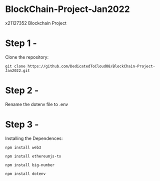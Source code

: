 # BlockChain-Project-Jan2022
x21127352 Blockchain Project

# Step 1 - 
Clone the repository: 

    git clone https://github.com/DedicatedToCloud08/BlockChain-Project-Jan2022.git


# Step 2 -
Rename the dotenv file to .env

# Step 3 - 
Installing the Dependences:

    npm install web3

    npm install ethereumjs-tx

    npm install big-number

    npm install dotenv
